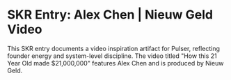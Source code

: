 
# SKR Entry: Alex Chen | Nieuw Geld Video

This SKR entry documents a video inspiration artifact for Pulser, reflecting founder energy and system-level discipline. The video titled "How this 21 Year Old made $21,000,000" features Alex Chen and is produced by Nieuw Geld.
